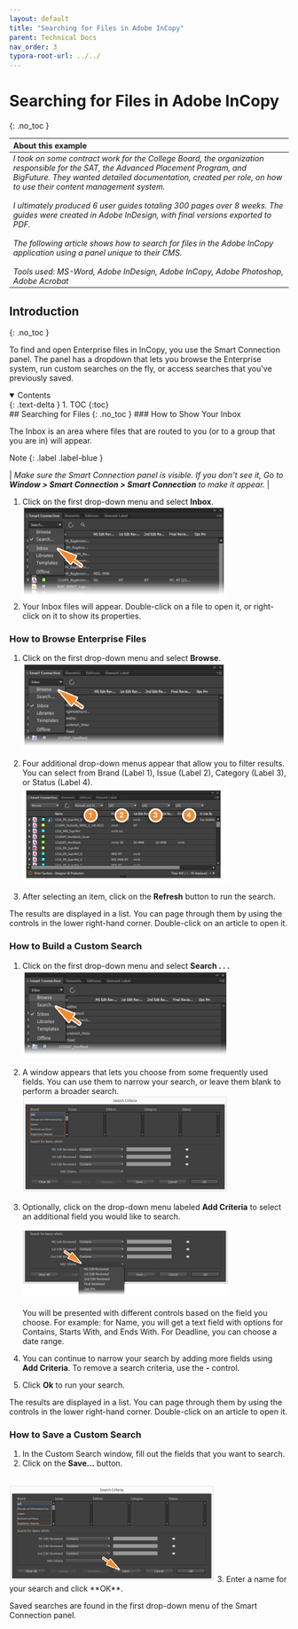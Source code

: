 ```yaml
---
layout: default
title: "Searching for Files in Adobe InCopy"
parent: Technical Docs
nav_order: 3
typora-root-url: ../../
---
```


# Searching for Files in Adobe InCopy
{: .no_toc }

| About this example                                           |
| :----------------------------------------------------------- |
| *I took on some contract work for the College Board, the organization responsible for the SAT, the Advanced Placement Program, and BigFuture. They wanted detailed documentation, created per role, on how to use their content management system.<br /><br />I ultimately produced 6 user guides totaling 300 pages over 8 weeks. The guides were created in Adobe InDesign, with final versions exported to PDF.<br /><br />The following article shows how to search for files in the Adobe InCopy application using a panel unique to their CMS.<br /><br />Tools used: MS-Word, Adobe InDesign, Adobe InCopy, Adobe Photoshop, Adobe Acrobat* |

## Introduction
{: .no_toc }

To find and open Enterprise files in InCopy, you use the Smart Connection panel. The panel has a dropdown that lets you browse the Enterprise system, run custom searches on the fly, or access searches that you've previously saved.

<details open markdown="block">
  <summary>
    Contents
  </summary>
  {: .text-delta }
1. TOC
{:toc}
</details>
## Searching for Files
{: .no_toc }
### How to Show Your Inbox

The Inbox is an area where files that are routed to you (or to a group that you are in) will appear.

Note
{: .label .label-blue }

| *Make sure the Smart Connection panel is visible. If  you don't see it, Go to **Window > Smart Connection > Smart Connection** to make it appear.* |

1. Click on the first drop-down menu and select **Inbox**.
   <img src="/files/images/image-20211027102400319.png" alt="image-20211027102400319" style="zoom:50%;" />
3. Your Inbox files will appear. Double-click on a file to open it, or right-click on it to show its properties.

### How to Browse Enterprise Files

1. Click on the first drop-down menu and select **Browse**.
   <img src="/files/images/image-20211027102437409.png" alt="image-20211027102437409" style="zoom:50%;" />

2. Four additional drop-down menus appear that allow you to filter results. You can select from Brand (Label 1), Issue (Label 2), Category (Label 3), or Status (Label 4).
   <img src="/files/images/image-20211027102513182.png" alt="image-20211027102513182" style="zoom:50%;" />

3. After selecting an item, click on the **Refresh** button to run the search.

The results are displayed in a list. You can page through them by using the controls in the lower right-hand corner. Double-click on an article to open it.

### How to Build a Custom Search

1. Click on the first drop-down menu and select **Search . . .**
   <img src="/files/images/image-20211027102620787.png" alt="image-20211027102620787" style="zoom:50%;" />

2. A window appears that lets you choose from some frequently used fields. You can use them to narrow your search, or leave them blank to perform a broader search.
   <img src="/files/images/image-20211027102725395.png" alt="image-20211027102725395" style="zoom:50%;" />

3. Optionally, click on the drop-down menu labeled **Add Criteria** to select an additional field you would like to search.<br /><br />
<img src="/files/images/image-20211027102753150.png" alt="image-20211027102753150" style="zoom:50%;" /><br /> <br />
You will be presented with different controls based on the field you choose. For example: for Name, you will get a text field with options for Contains, Starts With, and Ends With. For Deadline, you can choose a date range.

4. You can continue to narrow your search by adding more fields using **Add Criteria**. To remove a search criteria, use the **-** control.

5. Click **Ok** to run your search.

The results are displayed in a list. You can page through them by using the controls in the lower right-hand corner. Double-click on an article to open it.

### How to Save a Custom Search

1. In the Custom Search window, fill out the fields that you want to search.
2. Click on the **Save...** button.<br /><br />
<img src="/files/images/image-20211027102853475.png" alt="image-20211027102853475" style="zoom:50%;" />
3. Enter a name for your search and click **OK**.

Saved searches are found in the first drop-down menu of the Smart Connection panel.

